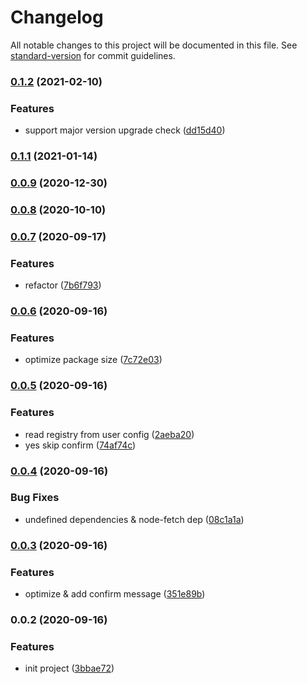 # Changelog

All notable changes to this project will be documented in this file. See [standard-version](https://github.com/conventional-changelog/standard-version) for commit guidelines.

### [0.1.2](https://github.com/newdash/npm-update-all/compare/v0.1.1...v0.1.2) (2021-02-10)


### Features

* support major version upgrade check ([dd15d40](https://github.com/newdash/npm-update-all/commit/dd15d4036d65cae3367bedb74ed70ba284f2dedb))

### [0.1.1](https://github.com/newdash/npm-update-all/compare/v0.0.9...v0.1.1) (2021-01-14)

### [0.0.9](https://github.com/newdash/npm-update-all/compare/v0.0.8...v0.0.9) (2020-12-30)

### [0.0.8](https://github.com/newdash/npm-update-all/compare/v0.0.7...v0.0.8) (2020-10-10)

### [0.0.7](https://github.com/newdash/npm-update-all/compare/v0.0.6...v0.0.7) (2020-09-17)


### Features

* refactor ([7b6f793](https://github.com/newdash/npm-update-all/commit/7b6f793cdf7111519724ccb00d34636ff25503c1))

### [0.0.6](https://github.com/newdash/npm-update-all/compare/v0.0.5...v0.0.6) (2020-09-16)


### Features

* optimize package size ([7c72e03](https://github.com/newdash/npm-update-all/commit/7c72e03d20725e9ac7ec00ff22315fc52d143d4e))

### [0.0.5](https://github.com/newdash/npm-update-all/compare/v0.0.4...v0.0.5) (2020-09-16)


### Features

* read registry from user config ([2aeba20](https://github.com/newdash/npm-update-all/commit/2aeba202d2b16b4d4c4d39735ef04bc7a5cd0f16))
* yes skip confirm ([74af74c](https://github.com/newdash/npm-update-all/commit/74af74cdab1038bee50384ab4db954a7eda33832))

### [0.0.4](https://github.com/newdash/npm-update-all/compare/v0.0.3...v0.0.4) (2020-09-16)


### Bug Fixes

* undefined dependencies & node-fetch dep ([08c1a1a](https://github.com/newdash/npm-update-all/commit/08c1a1a9d21a443184c061b85fe6ad58ef49515b))

### [0.0.3](https://github.com/newdash/npm-update-all/compare/v0.0.2...v0.0.3) (2020-09-16)


### Features

* optimize & add confirm message ([351e89b](https://github.com/newdash/npm-update-all/commit/351e89bc6ab428b01ddeaac25532013b83985e27))

### 0.0.2 (2020-09-16)


### Features

* init project ([3bbae72](https://github.com/newdash/npm-update-all/commit/3bbae7259bb3708c37f82d89df8e83e30bd6b35f))
